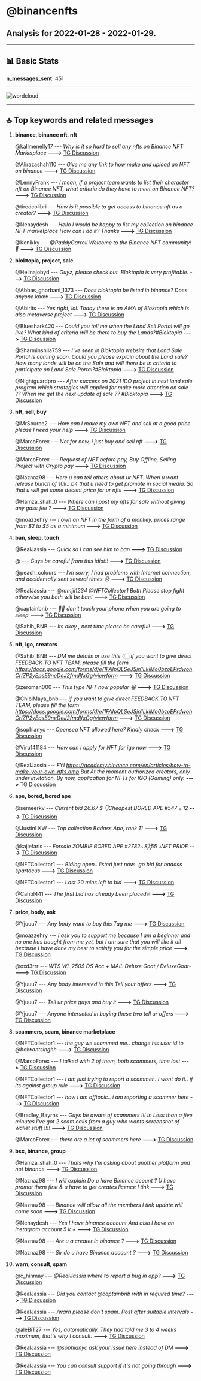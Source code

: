 # **@binancenfts**
 ## Analysis for **2022-01-28** - **2022-01-29**.

---

## 📊 **Basic Stats**

**n_messages_sent**: 451

---
![wordcloud](binancenfts_1Days_wordcloud.png)

---


## 🔝 **Top keywords and related messages**

1. **binance, binance nft, nft**

    @kallmenelly17 --- *Why is it so hard to sell any nfts on Binance NFT Marketplace* **--->** [TG Discussion](https://t.me/binancenfts/447389)

    @Alirazashah110 --- *Give me any link to how make and upload an NFT on binance* **--->** [TG Discussion](https://t.me/binancenfts/447563)

    @LennyFrank --- *I mean, if a project team wants to list their character nft on Binance NFT, what criteria do they have to meet on Binance NFT?* **--->** [TG Discussion](https://t.me/binancenfts/446451)

    @tiredcolibri --- *How is it possible to get access to binance nft as a creator?* **--->** [TG Discussion](https://t.me/binancenfts/447361)

    @Nenaydesh --- *Hello I would be happy to list my collection on binance NFT marketplace How can I do it? Thanks* **--->** [TG Discussion](https://t.me/binancenfts/446375)

    @Kenikky --- *@PaddyCarroll Welcome to the Binance NFT community! 🙂* **--->** [TG Discussion](https://t.me/binancenfts/447062)

2. **bloktopia, project, sale**

    @Helinajobyd --- *Guyz, please check out. Bloktopia is very profitable.* **--->** [TG Discussion](https://t.me/binancenfts/446865)

    @Abbas_ghorbani_1373 --- *Does bloktopia be listed in binance? Does anyone know* **--->** [TG Discussion](https://t.me/binancenfts/447246)

    @AbirIts --- *Yes right, lol. Today there is an AMA of Bloktopia which is also metaverse project* **--->** [TG Discussion](https://t.me/binancenfts/446844)

    @Blueshark420 --- *Could you tell me when the Land Sell Portal will go live? What kind of criteria will be there to buy the Lands?#Bloktopia* **--->** [TG Discussion](https://t.me/binancenfts/447150)

    @Sharminshila759 --- *I've seen in Bloktopia website that Land Sale Portal is coming soon. Could you please explain about the Land sale? How many lands will be on the Sale and will there be in criteria to participate on Land Sale Portal?#Bloktopia* **--->** [TG Discussion](https://t.me/binancenfts/447141)

    @Nightguardpro --- *After success on 2021 IDO project in next land sale program which strategies will applied for make more attention on sale ?? When we get the next update of sale ?? #Bloktopia* **--->** [TG Discussion](https://t.me/binancenfts/447146)

3. **nft, sell, buy**

    @MrSource2 --- *How can I make my own NFT and sell at a good price please I need your help* **--->** [TG Discussion](https://t.me/binancenfts/447454)

    @MarcoForex --- *Not for now, i just buy and sell nft* **--->** [TG Discussion](https://t.me/binancenfts/446472)

    @MarcoForex --- *Request of NFT before pay, Buy Offline, Selling Project with Crypto pay* **--->** [TG Discussion](https://t.me/binancenfts/446459)

    @Naznaz98 --- *Here u can tell others about ur NFT.  When u want release bunch of 10k.. b4 that u need to get promote in social media. So that u will get some decent price for ur nfts* **--->** [TG Discussion](https://t.me/binancenfts/446450)

    @Hamza_shah_0 --- *Where can i post my nfts for sale without giving any gass fee ?* **--->** [TG Discussion](https://t.me/binancenfts/447639)

    @moazzehry --- *I own an NFT in the form of a monkey, prices range from $2 to $5 as a minimum* **--->** [TG Discussion](https://t.me/binancenfts/448087)

4. **ban, sleep, touch**

    @RealJassia --- *Quick so I can see him to ban* **--->** [TG Discussion](https://t.me/binancenfts/446493)

    @<UNK> --- *Guys be careful from this idiot!!* **--->** [TG Discussion](https://t.me/binancenfts/447421)

    @peach_colours --- *I’m sorry, I had problems with Internet connection, and accidentally sent several times 😥* **--->** [TG Discussion](https://t.me/binancenfts/446167)

    @RealJassia --- *@ramjii1234 @NFTCollector1 Both Please stop fight otherwise you both will be ban!* **--->** [TG Discussion](https://t.me/binancenfts/446970)

    @captainbnb --- *🤣🤣 don't touch your phone when you are going to sleep* **--->** [TG Discussion](https://t.me/binancenfts/446296)

    @Sahib_BNB --- *Its okey , next time please be careful!* **--->** [TG Discussion](https://t.me/binancenfts/446169)

5. **nft, igo, creators**

    @Sahib_BNB --- *DM me details or use this 👇🏻 if you want to give direct FEEDBACK TO NFT TEAM, please fill the form https://docs.google.com/forms/d/e/1FAIpQLSeJSjn1LkiMo0bzoEPrdwohCrIZP2yEpsE9neDeJ2fmdlfxGg/viewform* **--->** [TG Discussion](https://t.me/binancenfts/447702)

    @zeroman000 --- *This type NFT now popular 😁* **--->** [TG Discussion](https://t.me/binancenfts/446351)

    @ChibiMaya_bnb --- *if you want to give direct FEEDBACK TO NFT TEAM, please fill the form https://docs.google.com/forms/d/e/1FAIpQLSeJSjn1LkiMo0bzoEPrdwohCrIZP2yEpsE9neDeJ2fmdlfxGg/viewform* **--->** [TG Discussion](https://t.me/binancenfts/447607)

    @sophianyc --- *Opensea NFT allowed here? Kindly check* **--->** [TG Discussion](https://t.me/binancenfts/447811)

    @Viru141184 --- *How can I apply for NFT for igo now* **--->** [TG Discussion](https://t.me/binancenfts/446226)

    @RealJassia --- *FYI https://academy.binance.com/en/articles/how-to-make-your-own-nfts.amp  But At the moment authorized creators, only under invitation. By now, application for NFTs for IGO (Gaming) only.* **--->** [TG Discussion](https://t.me/binancenfts/447489)

6. **ape, bored, bored ape**

    @semeerkv --- *Current bid 26.67 $ 👇Cheapest   BORED APE #547 ▵ 12* **--->** [TG Discussion](https://t.me/binancenfts/447628)

    @JustinLKW --- *Top collection Badass Ape, rank 11* **--->** [TG Discussion](https://t.me/binancenfts/446349)

    @kajiefaris --- *Forsale  ZOMBIE BORED APE #2782▵ 8╳55 ▵NFT PRIDE* **--->** [TG Discussion](https://t.me/binancenfts/447313)

    @NFTCollector1 --- *Biding open.. listed just now.. go bid for badass spartacus* **--->** [TG Discussion](https://t.me/binancenfts/447694)

    @NFTCollector1 --- *Last 20 mins left to bid* **--->** [TG Discussion](https://t.me/binancenfts/446344)

    @Cahbl441 --- *The first bid has already been placed🔥* **--->** [TG Discussion](https://t.me/binancenfts/446749)

7. **price, body, ask**

    @Yjuuu7 --- *Any body want to buy this Tag me* **--->** [TG Discussion](https://t.me/binancenfts/446589)

    @moazzehry --- *I ask you to support me because I am a beginner and no one has bought from me yet, but I am sure that you will like it all because I have done my best to satisfy you for the simple price* **--->** [TG Discussion](https://t.me/binancenfts/448091)

    @oxd3rrr --- *WTS WL 250$ DS Acc + MAIL Deluxe Goat / DeluxeGoat-* **--->** [TG Discussion](https://t.me/binancenfts/448003)

    @Yjuuu7 --- *Any body interested in this Tell your offers* **--->** [TG Discussion](https://t.me/binancenfts/446053)

    @Yjuuu7 --- *Tell ur price guys and buy it* **--->** [TG Discussion](https://t.me/binancenfts/446055)

    @Yjuuu7 --- *Anyone interseted in buying these two tell ur offers* **--->** [TG Discussion](https://t.me/binancenfts/446022)

8. **scammers, scam, binance marketplace**

    @NFTCollector1 --- *the guy we scammed me.. change his user id to @balwantsinghh* **--->** [TG Discussion](https://t.me/binancenfts/446481)

    @MarcoForex --- *I talked with 2 of them, both scammers, time lost* **--->** [TG Discussion](https://t.me/binancenfts/446462)

    @NFTCollector1 --- *i am just trying to report a scammer.. I wont do it.. if its against group rule* **--->** [TG Discussion](https://t.me/binancenfts/446974)

    @NFTCollector1 --- *how i am offtopic.. i am reporting a scammer here* **--->** [TG Discussion](https://t.me/binancenfts/446967)

    @Bradley_Bayrns --- *Guys be aware of scammers !!! In Less than a five minutes I've got 2 scam calls from a guy who wants screenshot of wallet stuff !!!!* **--->** [TG Discussion](https://t.me/binancenfts/447553)

    @MarcoForex --- *there are a lot of scammers here* **--->** [TG Discussion](https://t.me/binancenfts/446457)

9. **bsc, binance, group**

    @Hamza_shah_0 --- *Thats why I'm asking about another platform and not binance* **--->** [TG Discussion](https://t.me/binancenfts/447648)

    @Naznaz98 --- *I will explain Do u have Binance acount ? U have promot them first & u have to get creates licence I tink* **--->** [TG Discussion](https://t.me/binancenfts/446382)

    @Naznaz98 --- *Binance will allow all the members I tink update will come soon* **--->** [TG Discussion](https://t.me/binancenfts/447369)

    @Nenaydesh --- *Yes I have binance account And also I have an Instagram account 5 k +* **--->** [TG Discussion](https://t.me/binancenfts/446400)

    @Naznaz98 --- *Are u a creater in binance ?* **--->** [TG Discussion](https://t.me/binancenfts/446471)

    @Naznaz98 --- *Sir do u have Binance account ?* **--->** [TG Discussion](https://t.me/binancenfts/446454)

10. **warn, consult, spam**

    @c_hinmay --- *@RealJassia where to report a bug in app?* **--->** [TG Discussion](https://t.me/binancenfts/447701)

    @RealJassia --- *Did you contact @captainbnb with in required time?* **--->** [TG Discussion](https://t.me/binancenfts/446239)

    @RealJassia --- */warn please don't spam. Post after suitable intervals* **--->** [TG Discussion](https://t.me/binancenfts/446164)

    @aleBiT27 --- *Yes, automatically. They had told me 3 to 4 weeks maximum, that's why I consult.* **--->** [TG Discussion](https://t.me/binancenfts/446240)

    @RealJassia --- *@sophianyc ask your issue here instead of DM* **--->** [TG Discussion](https://t.me/binancenfts/446940)

    @RealJassia --- *You can consult support if it's not going through* **--->** [TG Discussion](https://t.me/binancenfts/446569)

